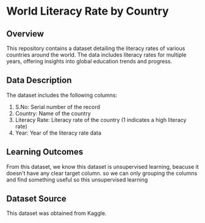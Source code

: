 #  World Literacy Rate by Country
## Overview
This repository contains a dataset detailing the literacy rates of various countries around the world. 
The data includes literacy rates for multiple years, offering insights into global education trends and progress.

## Data Description
The dataset includes the following columns:

1. S.No: Serial number of the record
2. Country: Name of the country
3. Literacy Rate: Literacy rate of the country (1 indicates a high literacy rate)
4. Year: Year of the literacy rate data

## Learning Outcomes
From this dataset, we know this dataset is unsupervised learning, beacuse it doesn't have any clear target column. 
so we can only grouping the columns and find something useful so this unsupervised learning

## Dataset Source
This dataset was obtained from Kaggle.
